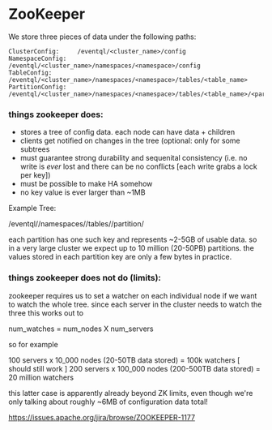 # ZooKeeper
We store three pieces of data under the following paths:

    ClusterConfig:     /eventql/<cluster_name>/config
    NamespaceConfig:   /eventql/<cluster_name>/namespaces/<namespace>/config
    TableConfig:       /eventql/<cluster_name>/namespaces/<namespace>/tables/<table_name>
    PartitionConfig:   /eventql/<cluster_name>/namespaces/<namespace>/tables/<table_name>/<partition>


### things zookeeper does:

- stores a tree of config data. each node can have data + children
- clients get notified on changes in the tree (optional: only for some subtrees
- must guarantee strong durability and sequenital consistency (i.e. no write is _ever_ lost and there can be no conflicts [each write grabs a lock per key])
- must be possible to make HA somehow
- no key value is ever larger than ~1MB

Example Tree:

   /eventql/<cluster>/namespaces/<namespace>/tables/<table>/partition/<partition>

each partition has one such key and represents ~2-5GB of usable data. so in a 
very large cluster we expect up to 10 million (20-50PB) partitions. the values
stored in each partition key are only a few bytes in practice.


### things zookeeper does not do (limits):

zookeeper requires us to set a watcher on each individual node if we want to
watch the whole tree. since each server in the cluster needs to watch the three
this works out to

  num_watches = num_nodes X num_servers 

so for example

  100 servers x 10_000 nodes (20-50TB data stored) = 100k watchers [ should still work ]
  200 servers x 100_000 nodes (200-500TB data stored) = 20 million watchers 

this latter case is apparently already beyond ZK limits, even though we're only
talking about roughly ~6MB of configuration data total!

https://issues.apache.org/jira/browse/ZOOKEEPER-1177
